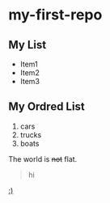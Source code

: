 # my-first-repo

<!--
hi
-->

## My List
 - Item1
 - Item2
 - Item3

## My Ordred List
  1. cars
  2. trucks
  3. boats

The world is ~~not~~ flat.

> hi

[:)](https://longdogechallenge.com/)
